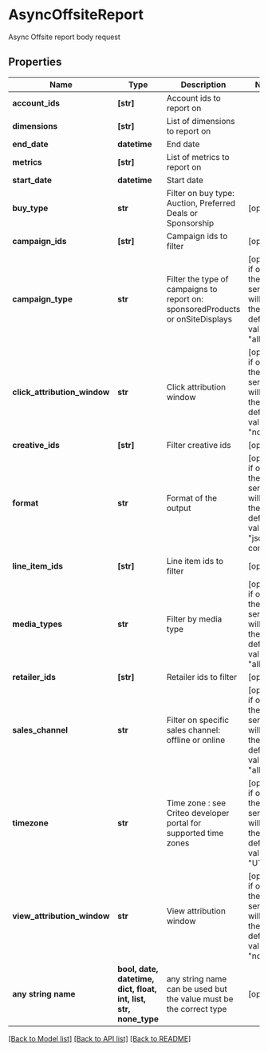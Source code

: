 # AsyncOffsiteReport

Async Offsite report body request

## Properties
Name | Type | Description | Notes
------------ | ------------- | ------------- | -------------
**account_ids** | **[str]** | Account ids to report on | 
**dimensions** | **[str]** | List of dimensions to report on | 
**end_date** | **datetime** | End date | 
**metrics** | **[str]** | List of metrics to report on | 
**start_date** | **datetime** | Start date | 
**buy_type** | **str** | Filter on buy type: Auction, Preferred Deals or Sponsorship | [optional] 
**campaign_ids** | **[str]** | Campaign ids to filter | [optional] 
**campaign_type** | **str** | Filter the type of campaigns to report on: sponsoredProducts or onSiteDisplays | [optional]  if omitted the server will use the default value of "all"
**click_attribution_window** | **str** | Click attribution window | [optional]  if omitted the server will use the default value of "none"
**creative_ids** | **[str]** | Filter creative ids | [optional] 
**format** | **str** | Format of the output | [optional]  if omitted the server will use the default value of "json-compact"
**line_item_ids** | **[str]** | Line item ids to filter | [optional] 
**media_types** | **str** | Filter by media type | [optional]  if omitted the server will use the default value of "all"
**retailer_ids** | **[str]** | Retailer ids to filter | [optional] 
**sales_channel** | **str** | Filter on specific sales channel: offline or online | [optional]  if omitted the server will use the default value of "all"
**timezone** | **str** | Time zone : see Criteo developer portal for supported time zones | [optional]  if omitted the server will use the default value of "UTC"
**view_attribution_window** | **str** | View attribution window | [optional]  if omitted the server will use the default value of "none"
**any string name** | **bool, date, datetime, dict, float, int, list, str, none_type** | any string name can be used but the value must be the correct type | [optional]

[[Back to Model list]](../README.md#documentation-for-models) [[Back to API list]](../README.md#documentation-for-api-endpoints) [[Back to README]](../README.md)


